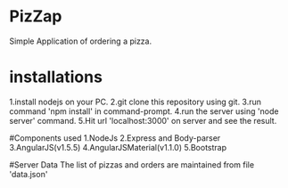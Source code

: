 # PizZap
Simple Application of ordering a pizza.

# installations
1.install nodejs on your PC.
2.git clone this repository using git.
3.run command 'npm install' in command-prompt.
4.run the server using 'node server' command.
5.Hit url 'localhost:3000' on server and see the result.

#Components used
1.NodeJs
2.Express and Body-parser
3.AngularJS(v1.5.5)
4.AngularJSMaterial(v1.1.0)
5.Bootstrap

#Server Data
The list of pizzas and orders are maintained from file 'data.json'